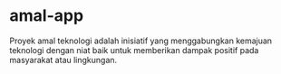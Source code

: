 # amal-app
Proyek amal teknologi adalah inisiatif yang menggabungkan kemajuan teknologi dengan niat baik untuk memberikan dampak positif pada masyarakat atau lingkungan.
